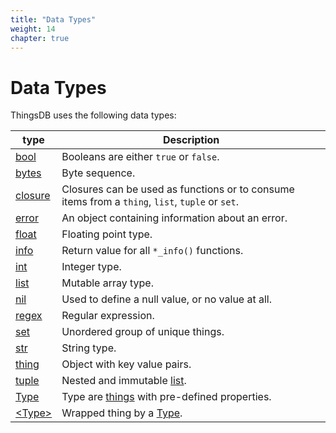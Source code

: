 ```yaml
---
title: "Data Types"
weight: 14
chapter: true
---
```


# Data Types

ThingsDB uses the following data types:

type | Description
------ | -----------
[bool](./bool) | Booleans are either `true` or `false`.
[bytes](./bytes) | Byte sequence.
[closure](./closure) | Closures can be used as functions or to consume items from a `thing`, `list`, `tuple` or `set`.
[error](./error) | An object containing information about an error.
[float](./float) | Floating point type.
[info](./info) | Return value for all `*_info()` functions.
[int](./int) | Integer type.
[list](./list) | Mutable array type.
[nil](./nil) | Used to define a null value, or no value at all.
[regex](./regex) | Regular expression.
[set](./set) | Unordered group of unique things.
[str](./str) | String type.
[thing](./thing) | Object with key value pairs.
[tuple](./tuple) | Nested and immutable [list](./list).
[Type](./type) | Type are [things](./thing) with pre-defined properties.
[&lt;Type&gt;](./wtype) | Wrapped thing by a [Type](./type).
